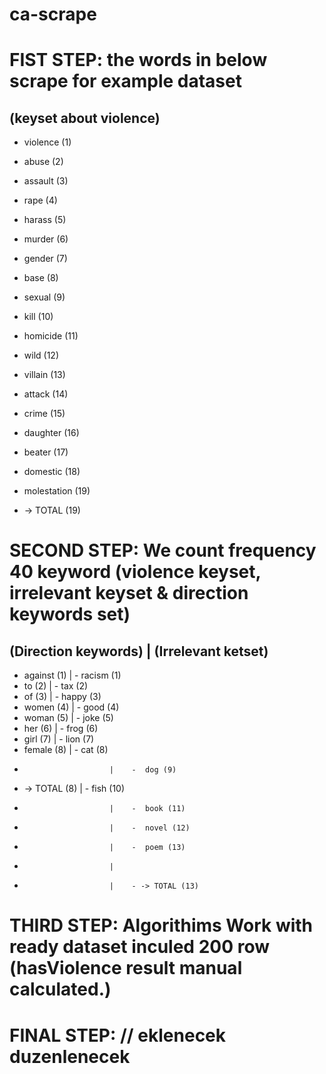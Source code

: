 # ca-scrape

# FIST STEP: the words in below scrape for example dataset  
(keyset about violence)
-----------------------
- violence (1)
- abuse (2)
- assault (3)
- rape (4)
- harass (5)
- murder (6)
- gender (7)
- base (8)
- sexual (9)
- kill (10)
- homicide (11)
- wild (12)
- villain (13)
- attack (14)
- crime (15)
- daughter (16)
- beater (17)
- domestic (18)
- molestation (19)

- -> TOTAL (19)

# SECOND STEP: We count frequency 40 keyword (violence keyset, irrelevant keyset & direction keywords set) 
(Direction keywords)     |    (Irrelevant ketset)
-------------------------------------------------
- against (1)            |    -  racism (1)
- to (2)                 |    -  tax (2)
- of (3)                 |    -  happy (3)
- women (4)              |    -  good (4)
- woman (5)              |    -  joke (5)
- her (6)                |    -  frog (6)
- girl (7)               |    -  lion (7)
- female (8)             |    -  cat (8)
-                        |    -  dog (9) 
- -> TOTAL (8)           |    -  fish (10)  
-                        |    -  book (11)  
-                        |    -  novel (12)  
-                        |    -  poem (13)  
-                        |  
-                        |    - -> TOTAL (13)

# THIRD STEP: Algorithims Work with ready dataset inculed 200 row (hasViolence result manual calculated.)
# FINAL STEP: // eklenecek duzenlenecek   